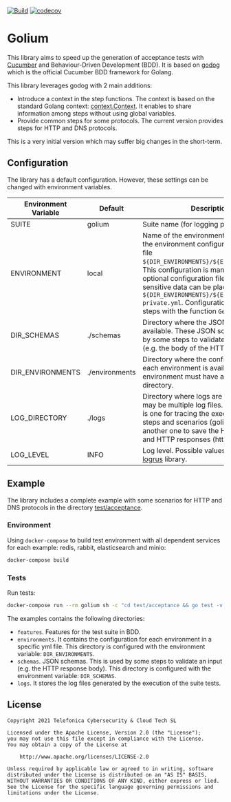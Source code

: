 [![Build](https://github.com/TelefonicaTC2Tech/golium/actions/workflows/ci.yml/badge.svg)](https://github.com/TelefonicaTC2Tech/golium/actions/workflows/ci.yml)
[![codecov](https://codecov.io/gh/TelefonicaTC2Tech/golium/branch/master/graph/badge.svg?token=PM0Q683ZPP)](https://codecov.io/gh/TelefonicaTC2Tech/golium)

# Golium

This library aims to speed up the generation of acceptance tests with [Cucumber](https://cucumber.io/) and Behaviour-Driven Development (BDD). It is based on [godog](https://github.com/cucumber/godog) which is the official Cucumber BDD framework for Golang.

This library leverages godog with 2 main additions:

- Introduce a context in the step functions. The context is based on the standard Golang context: [context.Context](https://golang.org/pkg/context/). It enables to share information among steps without using global variables.
- Provide common steps for some protocols. The current version provides steps for HTTP and DNS protocols.

This is a very initial version which may suffer big changes in the short-term.

## Configuration

The library has a default configuration. However, these settings can be changed with environment variables.

| Environment Variable | Default | Description |
| -------------------- | ------- | ----------- |
| SUITE | golium | Suite name (for logging purposes) | 
| ENVIRONMENT | local | Name of the environment. Golium reads the environment configuration from the file `${DIR_ENVIRONMENTS}/${ENVIRONMENT}.yml`. This configuration is mandatory. An optional configuration file to separate sensitive data can be placed at `${DIR_ENVIRONMENTS}/${ENVIRONMENT}-private.yml`. Configuration is available to steps with the function `GetEnvironment()`. |
| DIR_SCHEMAS | ./schemas | Directory where the JSON schemas are available. These JSON schemas are used by some steps to validate some output (e.g. the body of the HTTP response). |
| DIR_ENVIRONMENTS | ./environments | Directory where the configuration for each environment is available. Each environment must have a yml file in this directory. |
| LOG_DIRECTORY | ./logs | Directory where logs are written. There may be multiple log files. Currently, there is one for tracing the execution of the steps and scenarios (golium.log) and another one to save the HTTP requests and HTTP responses (http.log). |
| LOG_LEVEL | INFO | Log level. Possible values are defined by [logrus](https://github.com/sirupsen/logrus) library. |

## Example

The library includes a complete example with some scenarios for HTTP and DNS protocols in the directory [test/acceptance](test/acceptance).
### Environment

Using `docker-compose` to build test environment with all dependent services for each example: redis, rabbit, elasticsearch and minio:

```bash
docker-compose build
```

### Tests

Run tests:

```bash
docker-compose run --rm golium sh -c "cd test/acceptance && go test -v ./..."
```

The examples contains the following directories:

- `features`. Features for the test suite in BDD.
- `environments`. It contains the configuration for each environment in a specific yml file. This directory is configured with the environment variable: `DIR_ENVIRONMENTS`.
- `schemas`. JSON schemas. This is used by some steps to validate an input (e.g. the HTTP response body). This directory is configured with the environment variable: `DIR_SCHEMAS`.
- `logs`. It stores the log files generated by the execution of the suite tests.

## License

```
Copyright 2021 Telefonica Cybersecurity & Cloud Tech SL

Licensed under the Apache License, Version 2.0 (the "License");
you may not use this file except in compliance with the License.
You may obtain a copy of the License at

	http://www.apache.org/licenses/LICENSE-2.0

Unless required by applicable law or agreed to in writing, software
distributed under the License is distributed on an "AS IS" BASIS,
WITHOUT WARRANTIES OR CONDITIONS OF ANY KIND, either express or lied.
See the License for the specific language governing permissions and
limitations under the License.
```
